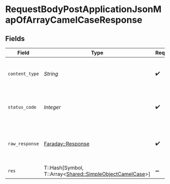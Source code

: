 # RequestBodyPostApplicationJsonMapOfArrayCamelCaseResponse


## Fields

| Field                                                                                                    | Type                                                                                                     | Required                                                                                                 | Description                                                                                              |
| -------------------------------------------------------------------------------------------------------- | -------------------------------------------------------------------------------------------------------- | -------------------------------------------------------------------------------------------------------- | -------------------------------------------------------------------------------------------------------- |
| `content_type`                                                                                           | *String*                                                                                                 | :heavy_check_mark:                                                                                       | HTTP response content type for this operation                                                            |
| `status_code`                                                                                            | *Integer*                                                                                                | :heavy_check_mark:                                                                                       | HTTP response status code for this operation                                                             |
| `raw_response`                                                                                           | [Faraday::Response](https://www.rubydoc.info/gems/faraday/Faraday/Response)                              | :heavy_check_mark:                                                                                       | Raw HTTP response; suitable for custom response parsing                                                  |
| `res`                                                                                                    | T::Hash[Symbol, T::Array<[Shared::SimpleObjectCamelCase](../../models/shared/simpleobjectcamelcase.md)>] | :heavy_minus_sign:                                                                                       | OK                                                                                                       |